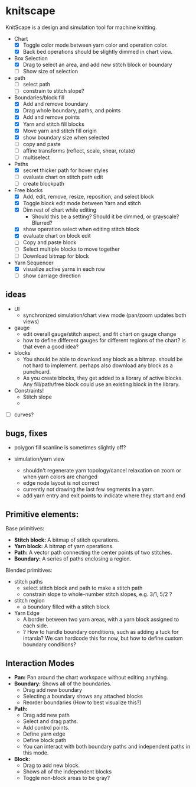 # knitscape

KnitScape is a design and simulation tool for machine knitting.

- Chart
  - [x] Toggle color mode between yarn color and operation color.
  - [x] Back bed operations should be slightly dimmed in chart view.
- Box Selection
  - [x] Drag to select an area, and add new stitch block or boundary
  - [ ] Show size of selection
- path
  - [ ] select path
  - [ ] constrain to stitch slope?
- Boundaries/block fill
  - [x] Add and remove boundary
  - [x] Drag whole boundary, paths, and points
  - [x] Add and remove points
  - [x] Yarn and stitch fill blocks
  - [x] Move yarn and stitch fill origin
  - [x] show boundary size when selected
  - [ ] copy and paste
  - [ ] affine transforms (reflect, scale, shear, rotate)
  - [ ] multiselect
- Paths
  - [x] secret thicker path for hover styles
  - [ ] evaluate chart on stitch path edit
  - [ ] create blockpath
- Free blocks
  - [x] Add, edit, remove, resize, reposition, and select block
  - [x] Toggle block edit mode between Yarn and stitch
  - [x] Dim rest of chart while editing
    - Should this be a setting? Should it be dimmed, or grayscale? Blurred?
  - [x] show operation select when editing stitch block
  - [x] evaluate chart on block edit
  - [ ] Copy and paste block
  - [ ] Select multiple blocks to move together
  - [ ] Download bitmap for block
- Yarn Sequencer
  - [x] visualize active yarns in each row
  - [ ] show carriage direction

## ideas

- UI
  - synchronized simulation/chart view mode (pan/zoom updates both views)
- gauge
  - edit overall gauge/stitch aspect, and fit chart on gauge change
  - how to define different gauges for different regions of the chart? is that
    even a good idea?
- blocks
  - You should be able to download any block as a bitmap. should be not hard to
    implement. perhaps also download any block as a punchcard.
  - As you create blocks, they get added to a library of active blocks. Any
    fill/path/free block could use an existing block in the library.
- Constraints!
  - Stitch slope
  -
- [ ] curves?

## bugs, fixes

- polygon fill scanline is sometimes slightly off?

- simulation/yarn view
  - shouldn't regenerate yarn topology/cancel relaxation on zoom or when yarn
    colors are changed
  - edge node layout is not correct
  - currently not drawing the last few segments in a yarn.
  - add yarn entry and exit points to indicate where they start and end

## Primitive elements:

Base primitives:

- **Stitch block:** A bitmap of stitch operations.
- **Yarn block:** A bitmap of yarn operations.
- **Path:** A vector path connecting the center points of two stitches.
- **Boundary:** A series of paths enclosing a region.

Blended primitives:

- stitch paths
  - select stitch block and path to make a stitch path
  - constrain slope to whole-number stitch slopes, e.g. 3/1, 5/2 ?
- stitch region
  - a boundary filled with a stitch block
- Yarn Edge
  - A border between two yarn areas, with a yarn block assigned to each side.
  - ? How to handle boundary conditions, such as adding a tuck for intarsia? We
    can hardcode this for now, but how to define custom boundary conditions?

## Interaction Modes

- **Pan:** Pan around the chart workspace without editing anything.
- **Boundary:** Shows all of the boundaries.
  - Drag add new boundary
  - Selecting a boundary shows any attached blocks
  - Reorder boundaries (How to best visualize this?)
- **Path:**
  - Drag add new path
  - Select and drag paths.
  - Add control points.
  - Define yarn edge
  - Define block path
  - You can interact with both boundary paths and independent paths in this
    mode.
- **Block:**
  - Drag to add new block.
  - Shows all of the independent blocks
  - Toggle non-block areas to be gray?
